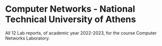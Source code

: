 # Computer Networks - National Technical University of Athens
All 12 Lab reports, of academic year 2022-2023, for the course Computer Networks Laboratory.
